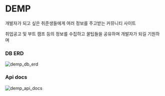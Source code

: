 # DEMP

개발자가 되고 싶은 취준생들에게 여러 정보를 주고받는 커뮤니티 사이트

취업공고 및 부트 캠프 등의 정보를 수집하고 꿀팁들을 공유하며 개발자가 되길 기원하며

### DB ERD

![demp_db_erd](https://user-images.githubusercontent.com/78605779/169659654-2a48cf56-80cd-476b-bdff-2fc247234a4a.PNG)

### Api docs

![demp_api_docs](https://user-images.githubusercontent.com/78605779/169659648-a700fef8-616c-4b86-91fa-7f62e7cd877c.png)